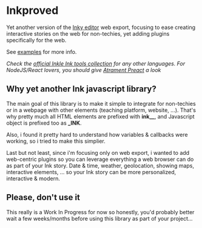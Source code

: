 # Inkproved
Yet another version of the [Inky editor](https://www.inklestudios.com/ink/) web export, focusing to ease creating interactive stories on the web for non-techies, yet adding plugins specifically for the web.

See [examples](https://github.com/remi-grumeau/inkproved/tree/main/examples) for more info.

*Check the [official Inkle Ink tools collection](https://github.com/inkle/ink-library/) for any other languages. For NodeJS/React lovers, you should give [Atrament Preact](https://github.com/technix/atrament-preact-ui) a look*

## Why yet another Ink javascript library?
The main goal of this library is to make it simple to integrate for non-techies or in a webpage with other elements (teaching platform, website, ...). That's why pretty much all HTML elements are prefixed with **ink__**, and Javascript object is prefixed too as **_INK**.

Also, i found it pretty hard to understand how variables & callbacks were working, so i tried to make this simplier.

Last but not least, since i'm focusing only on web export, i wanted to add web-centric plugins so you can leverage everything a web browser can do as part of your Ink story. Date & time, weather, geolocation, showing maps, interactive elements, ... so your Ink story can be more personalized, interactive & modern.

## Please, don't use it
This really is a Work In Progress for now so honestly, you'd probably better wait a few weeks/months before using this library as part of your project...
